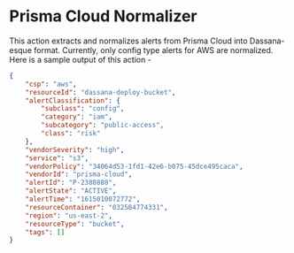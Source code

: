 # Prisma Cloud Normalizer

This action extracts and normalizes alerts from Prisma Cloud into Dassana-esque format. Currently, only config type alerts for AWS are normalized. Here is a sample output of this action -

```json
{
	"csp": "aws",
	"resourceId": "dassana-deploy-bucket",
	"alertClassification": {
		"subclass": "config",
		"category": "iam",
		"subcategory": "public-access",
		"class": "risk"
	},
	"vendorSeverity": "high",
	"service": "s3",
	"vendorPolicy": "34064d53-1fd1-42e6-b075-45dce495caca",
	"vendorId": "prisma-cloud",
	"alertId": "P-2388888",
	"alertState": "ACTIVE",
    "alertTime": "1615010072772",
	"resourceContainer": "032584774331",
	"region": "us-east-2",
	"resourceType": "bucket",
	"tags": []
}
